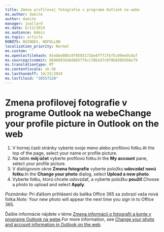 ```yaml
---
title: Zmena profilovej fotografie v programe Outlook na webe
ms.author: daeite
author: daeite
manager: joallard
ms.date: 6/13/2019
ms.audience: Admin
ms.topic: article
ROBOTS: NOINDEX, NOFOLLOW
localization_priority: Normal
ms.custom: ''
ms.openlocfilehash: 01ebbe085c0f8585171be8ff71fbf5c09eddc8a7
ms.sourcegitcommit: 0b06093dabd685f76cc39b1d7c0f8b03883b6e79
ms.translationtype: MT
ms.contentlocale: sk-SK
ms.lasthandoff: 10/25/2019
ms.locfileid: "36557228"
---
```

# <a name="change-your-profile-picture-in-outlook-on-the-web"></a><span data-ttu-id="55267-102">Zmena profilovej fotografie v programe Outlook na webe</span><span class="sxs-lookup"><span data-stu-id="55267-102">Change your profile picture in Outlook on the web</span></span>

1. <span data-ttu-id="55267-103">V hornej časti stránky vyberte svoje meno alebo profilovú fotku.</span><span class="sxs-lookup"><span data-stu-id="55267-103">At the top of the page, select your name or profile picture.</span></span>
1. <span data-ttu-id="55267-104">Na table **môj účet** vyberte profilovú fotku.</span><span class="sxs-lookup"><span data-stu-id="55267-104">In the **My account** pane, select your profile picture.</span></span>
1. <span data-ttu-id="55267-105">V dialógovom okne **Zmena fotografie** vyberte položku **odovzdať novú fotku**.</span><span class="sxs-lookup"><span data-stu-id="55267-105">In the **Change your photo** dialog, select **Upload a new photo**.</span></span>
1. <span data-ttu-id="55267-106">Vyberte fotku, ktorú chcete odovzdať, a vyberte položku **použiť**.</span><span class="sxs-lookup"><span data-stu-id="55267-106">Choose a photo to upload and select **Apply**.</span></span>

<span data-ttu-id="55267-107">*Poznámka:* Pri ďalšom prihlásení do balíka Office 365 sa zobrazí vaša nová fotka.</span><span class="sxs-lookup"><span data-stu-id="55267-107">*Note:* Your new photo will appear the next time you sign in to Office 365.</span></span>

<span data-ttu-id="55267-108">Ďalšie informácie nájdete v téme [Zmena informácií o fotografii a konte v programe Outlook na webe](https://support.office.com/article/b2dbb289-851d-4bed-93c3-3e136f5659ec).</span><span class="sxs-lookup"><span data-stu-id="55267-108">For more information, see [Change your photo and account information in Outlook on the web](https://support.office.com/article/b2dbb289-851d-4bed-93c3-3e136f5659ec).</span></span>